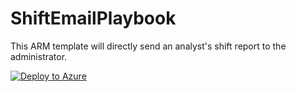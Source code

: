 # ShiftEmailPlaybook
This ARM template will directly send an analyst's shift report to the administrator.

[![Deploy to Azure](https://aka.ms/deploytoazurebutton)](https://portal.azure.com/#create/Microsoft.Template/uri/https://raw.githubusercontent.com/Sharjeel-Khan007/ShiftEmailPlaybook/main/azuredeploy.json)

